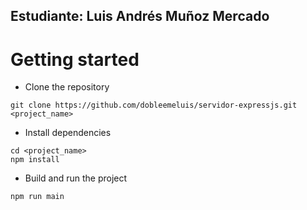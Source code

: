 ## Estudiante: Luis Andrés Muñoz Mercado

# Getting started
- Clone the repository
```
git clone https://github.com/dobleemeluis/servidor-expressjs.git <project_name>
```
- Install dependencies
```
cd <project_name>
npm install
```
- Build and run the project
```
npm run main
```